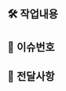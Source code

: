 ## 🛠️ 작업내용

<!-- 무엇을 변경하거나 추가했는지 설명해주세요. -->

## 📜 이슈번호

<!-- #이슈번호를 작성해주세요. -->

## 📢 전달사항

<!-- PR과 관련된 내용 공유 또는 리뷰어에 대한 요청사항을 작성해주세요. -->
